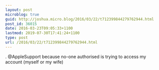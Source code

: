 ```yaml
---
layout: post
microblog: true
guid: http://joshua.micro.blog/2016/03/22/t712399844279762944.html
post_id: 36015
date: 2016-03-23T09:05:33+1100
lastmod: 2019-07-30T17:41:24+1100
type: post
url: /2016/03/22/t712399844279762944.html
---
```

. @AppleSupport because no-one authorised is trying to access my account (myself or my wife)
